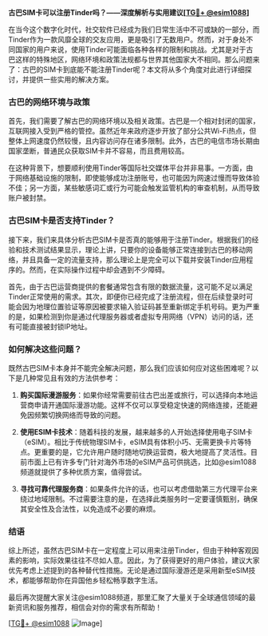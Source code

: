 **古巴SIM卡可以注册Tinder吗？——深度解析与实用建议[[TG💪+ @esim1088](https://t.me/s/esim1088)]**

在当今这个数字化时代，社交软件已经成为我们日常生活中不可或缺的一部分，而Tinder作为一款风靡全球的交友应用，更是吸引了无数用户。然而，对于身处不同国家的用户来说，使用Tinder可能面临各种各样的限制和挑战。尤其是对于古巴这样的特殊地区，网络环境和政策法规都与世界其他国家大不相同。那么问题来了：古巴的SIM卡到底能不能注册Tinder呢？本文将从多个角度对此进行详细探讨，并提供一些实用的解决方案。

### 古巴的网络环境与政策

首先，我们需要了解古巴的网络环境以及相关政策。古巴是一个相对封闭的国家，互联网接入受到严格的管控。虽然近年来政府逐步开放了部分公共Wi-Fi热点，但整体上网速度仍然较慢，且内容访问存在诸多限制。此外，古巴的电信市场长期由国家垄断，普通民众获取SIM卡并不容易，而且费用较高。

在这种背景下，想要顺利使用Tinder等国际社交媒体平台并非易事。一方面，由于网络基础设施的限制，即使能够成功注册账号，也可能因为网速过慢而导致体验不佳；另一方面，某些敏感词汇或行为可能会触发监管机构的审查机制，从而导致账户被封禁。

### 古巴SIM卡是否支持Tinder？

接下来，我们来具体分析古巴SIM卡是否真的能够用于注册Tinder。根据我们的经验和技术测试结果显示，理论上讲，只要你的设备能够正常连接到古巴的移动网络，并且具备一定的流量支持，那么理论上是完全可以下载并安装Tinder应用程序的。然而，在实际操作过程中却会遇到不少障碍。

首先，由于古巴运营商提供的套餐通常包含有限的数据流量，这可能不足以满足Tinder正常使用的需求。其次，即便你已经完成了注册流程，但在后续登录时可能会因为地理位置验证等原因被要求输入验证码甚至重新绑定手机号码。更为严重的是，如果检测到你是通过代理服务器或者虚拟专用网络（VPN）访问的话，还有可能直接被封锁IP地址。

### 如何解决这些问题？

既然古巴SIM卡本身并不能完全解决问题，那么我们应该如何应对这些困难呢？以下是几种常见且有效的方法供参考：

1. **购买国际漫游服务**：如果你经常需要前往古巴出差或旅行，可以选择向本地运营商申请开通国际漫游功能。这样不仅可以享受稳定快速的网络连接，还能避免因频繁切换网络而导致的问题。
   
2. **使用ESIM卡技术**：随着科技的发展，越来越多的人开始选择使用电子SIM卡（eSIM）。相比于传统物理SIM卡，eSIM具有体积小巧、无需更换卡片等特点。更重要的是，它允许用户随时随地切换运营商，极大地提高了灵活性。目前市面上已有许多专门针对海外市场的eSIM产品可供挑选，比如@esim1088频道就提供了多种优质方案，值得尝试。

3. **寻找可靠代理服务商**：如果条件允许的话，也可以考虑借助第三方代理平台来绕过地域限制。不过需要注意的是，在选择此类服务时一定要谨慎甄别，确保其安全性及合法性，以免造成不必要的麻烦。

### 结语

综上所述，虽然古巴SIM卡在一定程度上可以用来注册Tinder，但由于种种客观因素的影响，实际效果往往不尽如人意。因此，为了获得更好的用户体验，建议大家优先考虑上述提到的各种替代性措施。无论是通过国际漫游还是采用新型eSIM技术，都能够帮助你在异国他乡轻松畅享数字生活。

最后再次提醒大家关注@esim1088频道，那里汇聚了大量关于全球通信领域的最新资讯和服务推荐，相信会对你的需求有所帮助！

[[TG💪+ @esim1088](https://t.me/s/esim1088) ![Image](https://i.postimg.cc/4NQfJmqS/Snipaste-2025-05-13-00-14-12.png)]